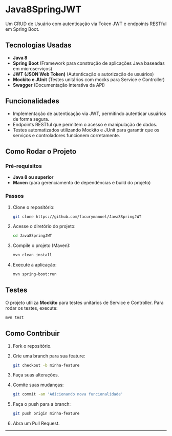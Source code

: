  

# Java8SpringJWT

Um CRUD de Usuário com autenticação via Token JWT e endpoints RESTful em Spring Boot.

## Tecnologias Usadas

- **Java 8**  
- **Spring Boot** (Framework para construção de aplicações Java baseadas em microserviços)
- **JWT (JSON Web Token)** (Autenticação e autorização de usuários)
- **Mockito e JUnit** (Testes unitários com mocks para Service e Controller)
- **Swagger** (Documentação interativa da API)

## Funcionalidades

- Implementação de autenticação via JWT, permitindo autenticar usuários de forma segura.
- Endpoints RESTful que permitem o acesso e manipulação de dados.
- Testes automatizados utilizando Mockito e JUnit para garantir que os serviços e controladores funcionem corretamente.

## Como Rodar o Projeto

### Pré-requisitos

- **Java 8 ou superior**
- **Maven** (para gerenciamento de dependências e build do projeto)

### Passos

1. Clone o repositório:

   ```bash
   git clone https://github.com/facurymanoel/Java8SpringJWT
   ```

2. Acesse o diretório do projeto:

   ```bash
   cd Java8SpringJWT
   ```

3. Compile o projeto (Maven):

   ```bash
   mvn clean install
   ```

4. Execute a aplicação:

   ```bash
   mvn spring-boot:run
   ```

## Testes

O projeto utiliza **Mockito** para testes unitários de Service e Controller. Para rodar os testes, execute:

```bash
mvn test
```

## Como Contribuir

1. Fork o repositório.
2. Crie uma branch para sua feature:

   ```bash
   git checkout -b minha-feature
   ```

3. Faça suas alterações.
4. Comite suas mudanças:

   ```bash
   git commit -am 'Adicionando nova funcionalidade'
   ```

5. Faça o push para a branch:

   ```bash
   git push origin minha-feature
   ```

6. Abra um Pull Request.

---

 







